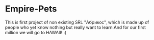 # Empire-Pets
This is first project of non existing SRL "Абрикос", which is  made up of people who yet know nothing but really want to learn.And for our first million we will go to HAWAII! :)
